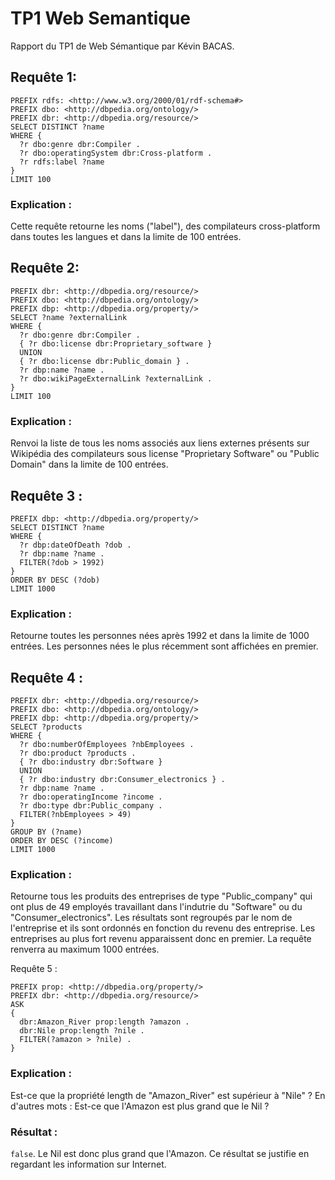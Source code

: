 # TP1 Web Semantique
Rapport du TP1 de Web Sémantique par Kévin BACAS.

## Requête 1:
```sparql
PREFIX rdfs: <http://www.w3.org/2000/01/rdf-schema#>
PREFIX dbo: <http://dbpedia.org/ontology/>
PREFIX dbr: <http://dbpedia.org/resource/>
SELECT DISTINCT ?name
WHERE {
  ?r dbo:genre dbr:Compiler .
  ?r dbo:operatingSystem dbr:Cross-platform .
  ?r rdfs:label ?name
}
LIMIT 100
```

### Explication :
Cette requête retourne les noms ("label"), des compilateurs cross-platform dans toutes les langues et dans la limite de 100 entrées.

## Requête 2:
```sparql
PREFIX dbr: <http://dbpedia.org/resource/>
PREFIX dbo: <http://dbpedia.org/ontology/>
PREFIX dbp: <http://dbpedia.org/property/>
SELECT ?name ?externalLink
WHERE {
  ?r dbo:genre dbr:Compiler .
  { ?r dbo:license dbr:Proprietary_software }
  UNION
  { ?r dbo:license dbr:Public_domain } .
  ?r dbp:name ?name .
  ?r dbo:wikiPageExternalLink ?externalLink .
}
LIMIT 100
```
### Explication :
Renvoi la liste de tous les noms associés aux liens externes présents sur Wikipédia des compilateurs sous license "Proprietary Software" ou "Public Domain" dans la limite de 100 entrées.

## Requête 3 :
```sparql
PREFIX dbp: <http://dbpedia.org/property/>
SELECT DISTINCT ?name
WHERE {
  ?r dbp:dateOfDeath ?dob .
  ?r dbp:name ?name .
  FILTER(?dob > 1992)
}
ORDER BY DESC (?dob)
LIMIT 1000
```

### Explication :
Retourne toutes les personnes nées après 1992 et dans la limite de 1000 entrées. Les personnes nées le plus récemment sont affichées en premier.


## Requête 4 :
```sparql
PREFIX dbr: <http://dbpedia.org/resource/>
PREFIX dbo: <http://dbpedia.org/ontology/>
PREFIX dbp: <http://dbpedia.org/property/>
SELECT ?products
WHERE {
  ?r dbo:numberOfEmployees ?nbEmployees .
  ?r dbo:product ?products .
  { ?r dbo:industry dbr:Software }
  UNION
  { ?r dbo:industry dbr:Consumer_electronics } .
  ?r dbp:name ?name .
  ?r dbo:operatingIncome ?income .
  ?r dbo:type dbr:Public_company .
  FILTER(?nbEmployees > 49)
}
GROUP BY (?name)
ORDER BY DESC (?income)
LIMIT 1000
```

### Explication :
Retourne tous les produits des entreprises de type "Public_company" qui ont plus de 49 employés travaillant dans l'indutrie du "Software" ou du "Consumer_electronics". Les résultats sont regroupés par le nom de l'entreprise et ils sont ordonnés en fonction du revenu des entreprise. Les entreprises au plus fort revenu apparaissent donc en premier. La requête renverra au maximum 1000 entrées.

Requête 5 :
```sparql
PREFIX prop: <http://dbpedia.org/property/>
PREFIX dbr: <http://dbpedia.org/resource/>
ASK
{
  dbr:Amazon_River prop:length ?amazon .
  dbr:Nile prop:length ?nile .
  FILTER(?amazon > ?nile) .
}
```

### Explication :
Est-ce que la propriété length de "Amazon_River" est supérieur à "Nile" ? En d'autres mots : Est-ce que l'Amazon est plus grand que le Nil ?

### Résultat :
`false`. Le Nil est donc plus grand que l'Amazon. Ce résultat se justifie en regardant les information sur Internet.

